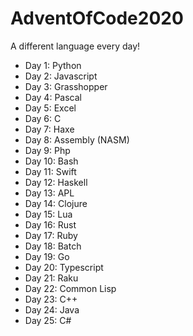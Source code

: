 # AdventOfCode2020

A different language every day!

- Day  1: Python
- Day  2: Javascript
- Day  3: Grasshopper
- Day  4: Pascal
- Day  5: Excel
- Day  6: C
- Day  7: Haxe
- Day  8: Assembly (NASM)
- Day  9: Php
- Day 10: Bash
- Day 11: Swift
- Day 12: Haskell
- Day 13: APL
- Day 14: Clojure
- Day 15: Lua
- Day 16: Rust
- Day 17: Ruby
- Day 18: Batch
- Day 19: Go
- Day 20: Typescript
- Day 21: Raku
- Day 22: Common Lisp
- Day 23: C++
- Day 24: Java
- Day 25: C#
